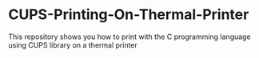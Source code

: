 # CUPS-Printing-On-Thermal-Printer
This repository shows you how to print with the C programming language using CUPS library on a thermal printer
